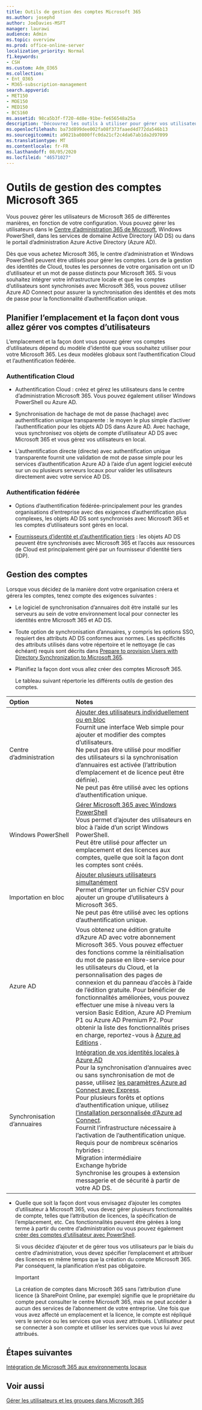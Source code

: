 ```yaml
---
title: Outils de gestion des comptes Microsoft 365
ms.author: josephd
author: JoeDavies-MSFT
manager: laurawi
audience: Admin
ms.topic: overview
ms.prod: office-online-server
localization_priority: Normal
f1.keywords:
- CSH
ms.custom: Adm_O365
ms.collection:
- Ent_O365
- M365-subscription-management
search.appverid:
- MET150
- MOE150
- MED150
- BCS160
ms.assetid: 98ca5b3f-f720-4d8e-91be-fe656548a25a
description: 'Découvrez les outils à utiliser pour gérer vos utilisateurs de Microsoft 365. '
ms.openlocfilehash: ba73d899dee002fa08f373faaed4d772da546b13
ms.sourcegitcommit: a9021ba0800ffc0da21cf2c4da67ab1da2d97099
ms.translationtype: MT
ms.contentlocale: fr-FR
ms.lasthandoff: 08/05/2020
ms.locfileid: "46571027"
---
```

# <a name="tools-to-manage-microsoft-365-accounts"></a>Outils de gestion des comptes Microsoft 365

Vous pouvez gérer les utilisateurs de Microsoft 365 de différentes manières, en fonction de votre configuration. Vous pouvez gérer les utilisateurs dans le [Centre d’administration 365 de Microsoft](https://admin.microsoft.com), Windows PowerShell, dans les services de domaine Active Directory (AD DS) ou dans le portail d’administration Azure Active Directory (Azure AD). 

Dès que vous achetez Microsoft 365, le centre d’administration et Windows PowerShell peuvent être utilisés pour gérer les comptes. Lors de la gestion des identités de Cloud, toutes les personnes de votre organisation ont un ID d’utilisateur et un mot de passe distincts pour Microsoft 365. Si vous souhaitez intégrer votre infrastructure locale et que les comptes d’utilisateurs sont synchronisés avec Microsoft 365, vous pouvez utiliser Azure AD Connect pour assurer la synchronisation des identités et des mots de passe pour la fonctionnalité d’authentification unique.
  
## <a name="plan-for-where-and-how-you-will-manage-your-user-accounts"></a>Planifier l’emplacement et la façon dont vous allez gérer vos comptes d’utilisateurs

L’emplacement et la façon dont vous pouvez gérer vos comptes d’utilisateurs dépend du modèle d’identité que vous souhaitez utiliser pour votre Microsoft 365. Les deux modèles globaux sont l’authentification Cloud et l’authentification fédérée.
  
### <a name="cloud-authentication"></a>Authentification Cloud

- Authentification Cloud : créez et gérez les utilisateurs dans le centre d’administration Microsoft 365. Vous pouvez également utiliser Windows PowerShell ou Azure AD. 
    
- Synchronisation de hachage de mot de passe (hachage) avec authentification unique transparente : le moyen le plus simple d’activer l’authentification pour les objets AD DS dans Azure AD. Avec hachage, vous synchronisez vos objets de compte d’utilisateur AD DS avec Microsoft 365 et vous gérez vos utilisateurs en local. 
    
- L’authentification directe (directe) avec authentification unique transparente fournit une validation de mot de passe simple pour les services d’authentification Azure AD à l’aide d’un agent logiciel exécuté sur un ou plusieurs serveurs locaux pour valider les utilisateurs directement avec votre service AD DS. 
    
### <a name="federated-authentication"></a>Authentification fédérée

- Options d’authentification fédérée-principalement pour les grandes organisations d’entreprise avec des exigences d’authentification plus complexes, les objets AD DS sont synchronisés avec Microsoft 365 et les comptes d’utilisateurs sont gérés en local. 
    
- [Fournisseurs d’identité et d’authentification tiers](about-office-365-identity.md) : les objets AD DS peuvent être synchronisés avec Microsoft 365 et l’accès aux ressources de Cloud est principalement géré par un fournisseur d’identité tiers (IDP). 
    
## <a name="managing-accounts"></a>Gestion des comptes

Lorsque vous décidez de la manière dont votre organisation créera et gérera les comptes, tenez compte des exigences suivantes :
  
- Le logiciel de synchronisation d’annuaires doit être installé sur les serveurs au sein de votre environnement local pour connecter les identités entre Microsoft 365 et AD DS.
    
- Toute option de synchronisation d’annuaires, y compris les options SSO, requiert des attributs AD DS conformes aux normes. Les spécificités des attributs utilisés dans votre répertoire et le nettoyage (le cas échéant) requis sont décrits dans [Prepare to provision Users with Directory Synchronization to Microsoft 365](prepare-for-directory-synchronization.md). 
    
- Planifiez la façon dont vous allez créer des comptes Microsoft 365.
    
    Le tableau suivant répertorie les différents outils de gestion des comptes.
    
|**Option**|**Notes**|
|:-----|:-----|
|Centre d’administration  <br/> |[Ajouter des utilisateurs individuellement ou en bloc](https://docs.microsoft.com/microsoft-365/admin/add-users/add-users) <br/>  Fournit une interface Web simple pour ajouter et modifier des comptes d’utilisateurs.  <br/>  Ne peut pas être utilisé pour modifier des utilisateurs si la synchronisation d’annuaires est activée (l’attribution d’emplacement et de licence peut être définie).  <br/>  Ne peut pas être utilisé avec les options d’authentification unique.  <br/> |
|Windows PowerShell  <br/> |[Gérer Microsoft 365 avec Windows PowerShell](https://go.microsoft.com/fwlink/p/?LinkId=698471) <br/>  Vous permet d’ajouter des utilisateurs en bloc à l’aide d’un script Windows PowerShell.  <br/>  Peut être utilisé pour affecter un emplacement et des licences aux comptes, quelle que soit la façon dont les comptes sont créés.  <br/> |
|Importation en bloc  <br/> |[Ajouter plusieurs utilisateurs simultanément](add-several-users-at-the-same-time.md) <br/>  Permet d’importer un fichier CSV pour ajouter un groupe d’utilisateurs à Microsoft 365.  <br/>  Ne peut pas être utilisé avec les options d’authentification unique.  <br/> |
|Azure AD  <br/> |Vous obtenez une édition gratuite d’Azure AD avec votre abonnement Microsoft 365. Vous pouvez effectuer des fonctions comme la réinitialisation du mot de passe en libre-service pour les utilisateurs du Cloud, et la personnalisation des pages de connexion et du panneau d’accès à l’aide de l’édition gratuite. Pour bénéficier de fonctionnalités améliorées, vous pouvez effectuer une mise à niveau vers la version Basic Edition, Azure AD Premium P1 ou Azure AD Premium P2. Pour obtenir la liste des fonctionnalités prises en charge, reportez-vous à [Azure ad Editions](https://go.microsoft.com/fwlink/p/?LinkId=698465) .  <br/> |
|Synchronisation d’annuaires  <br/> |[Intégration de vos identités locales à Azure AD](https://go.microsoft.com/fwlink/p/?LinkID=624168) <br/>  Pour la synchronisation d’annuaires avec ou sans synchronisation de mot de passe, utilisez [les paramètres Azure ad Connect avec Express](https://go.microsoft.com/fwlink/p/?LinkID=698537).  <br/>  Pour plusieurs forêts et options d’authentification unique, utilisez [l’installation personnalisée d’Azure ad Connect](https://go.microsoft.com/fwlink/p/?LinkId=698430).  <br/>  Fournit l’infrastructure nécessaire à l’activation de l’authentification unique.  <br/>  Requis pour de nombreux scénarios hybrides :  <br/>  Migration intermédiaire  <br/>  Exchange hybride  <br/>  Synchronise les groupes à extension messagerie et de sécurité à partir de votre AD DS.  <br/> |
   
- Quelle que soit la façon dont vous envisagez d’ajouter les comptes d’utilisateur à Microsoft 365, vous devez gérer plusieurs fonctionnalités de compte, telles que l’attribution de licences, la spécification de l’emplacement, etc. Ces fonctionnalités peuvent être gérées à long terme à partir du centre d’administration ou vous pouvez également [créer des comptes d’utilisateur avec PowerShell](https://go.microsoft.com/fwlink/p/?LinkId=717083).
    
    Si vous décidez d’ajouter et de gérer tous vos utilisateurs par le biais du centre d’administration, vous devez spécifier l’emplacement et attribuer des licences en même temps que la création du compte Microsoft 365. Par conséquent, la planification n’est pas obligatoire.
    
    > [!IMPORTANT]
    > La création de comptes dans Microsoft 365 sans l’attribution d’une licence (à SharePoint Online, par exemple) signifie que le propriétaire du compte peut consulter le centre Microsoft 365, mais ne peut accéder à aucun des services de l’abonnement de votre entreprise. Une fois que vous avez affecté un emplacement et la licence, le compte est répliqué vers le service ou les services que vous avez attribués. L’utilisateur peut se connecter à son compte et utiliser les services que vous lui avez attribués. 
  
## <a name="next-steps"></a>Étapes suivantes

[Intégration de Microsoft 365 aux environnements locaux](office-365-integration.md)
  
## <a name="see-also"></a>Voir aussi

[Gérer les utilisateurs et les groupes dans Microsoft 365](https://docs.microsoft.com/microsoft-365/admin/add-users)
  

